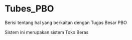 # Tubes_PBO
Berisi tentang hal yang berkaitan dengan Tugas Besar PBO 

Sistem ini merupakan sistem Toko Beras 


